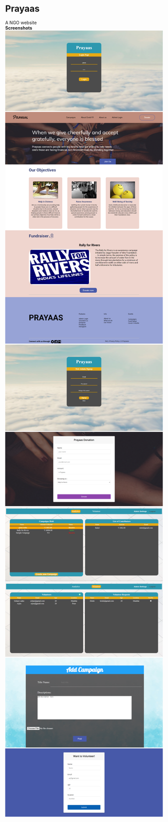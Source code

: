 # Prayaas
A NGO website
<br>
<b>Screenshots</b>
![Alt text](/Screenshots/screencapture-localhost-Prayaas-Admin-login-php-2021-02-28-11_07_37.png?raw=true "index page")
![Alt text](/Screenshots/index-php.png?raw=true "index page")
![Alt text](/Screenshots/screencapture-localhost-Prayaas-admin-signup-php-2021-02-28-11_10_33.png?raw=true "index page")
![Alt text](/Screenshots/screencapture-localhost-Prayaas-don2-php-2021-02-28-11_06_15.png?raw=true "index page")
![Alt text](/Screenshots/Analytics.png?raw=true "index page")
![Alt text](/Screenshots/Voulnteer.png?raw=true "index page")
![Alt text](/Screenshots/screencapture-localhost-Prayaas-addCamp-php-2021-02-28-13_48_02.png?raw=true "index page")
![Alt text](/Screenshots/screencapture-localhost-Prayaas-form-php-2021-02-28-11_06_29.png?raw=true "index page")
